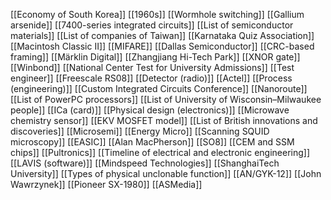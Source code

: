 [[Economy of South Korea]]
[[1960s]]
[[Wormhole switching]]
[[Gallium arsenide]]
[[7400-series integrated circuits]]
[[List of semiconductor materials]]
[[List of companies of Taiwan]]
[[Karnataka Quiz Association]]
[[Macintosh Classic II]]
[[MIFARE]]
[[Dallas Semiconductor]]
[[CRC-based framing]]
[[Märklin Digital]]
[[Zhangjiang Hi-Tech Park]]
[[XNOR gate]]
[[Winbond]]
[[National Center Test for University Admissions]]
[[Test engineer]]
[[Freescale RS08]]
[[Detector (radio)]]
[[Actel]]
[[Process (engineering)]]
[[Custom Integrated Circuits Conference]]
[[Nanoroute]]
[[List of PowerPC processors]]
[[List of University of Wisconsin–Milwaukee people]]
[[ICa (card)]]
[[Physical design (electronics)]]
[[Microwave chemistry sensor]]
[[EKV MOSFET model]]
[[List of British innovations and discoveries]]
[[Microsemi]]
[[Energy Micro]]
[[Scanning SQUID microscopy]]
[[EASIC]]
[[Alan MacPherson]]
[[SO8]]
[[CEM and SSM chips]]
[[Pultronics]]
[[Timeline of electrical and electronic engineering]]
[[LAVIS (software)]]
[[Mindspeed Technologies]]
[[ShanghaiTech University]]
[[Types of physical unclonable function]]
[[AN/GYK-12]]
[[John Wawrzynek]]
[[Pioneer SX-1980]]
[[ASMedia]]
